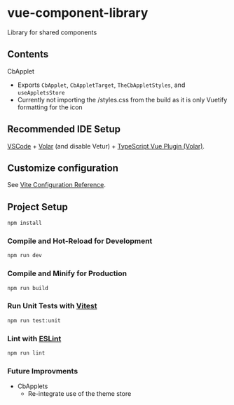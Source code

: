 # vue-component-library

Library for shared components

## Contents
CbApplet
- Exports `CbApplet`, `CbAppletTarget`, `TheCbAppletStyles`, and `useAppletsStore`
- Currently not importing the /styles.css from the build as it is only Vuetify formatting for the icon

## Recommended IDE Setup

[VSCode](https://code.visualstudio.com/) + [Volar](https://marketplace.visualstudio.com/items?itemName=Vue.volar) (and disable Vetur) + [TypeScript Vue Plugin (Volar)](https://marketplace.visualstudio.com/items?itemName=Vue.vscode-typescript-vue-plugin).

## Customize configuration

See [Vite Configuration Reference](https://vitejs.dev/config/).

## Project Setup

```sh
npm install
```

### Compile and Hot-Reload for Development

```sh
npm run dev
```

### Compile and Minify for Production

```sh
npm run build
```

### Run Unit Tests with [Vitest](https://vitest.dev/)

```sh
npm run test:unit
```

### Lint with [ESLint](https://eslint.org/)

```sh
npm run lint
```
### Future Improvments
- CbApplets
  - Re-integrate use of the theme store
